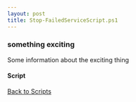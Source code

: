 ```yaml
---
layout: post
title: Stop-FailedServiceScript.ps1
---
```


### something exciting

Some information about the exciting thing

#### Script

<script async src="https://gist-it.appspot.com/github.com/BanterBoy/scripts-blog/blob/master/PowerShell/scripts/Stop-FailedServiceScript.ps1"></script>

<a href="/menu/_pages/scripts.html">Back to Scripts</a>
